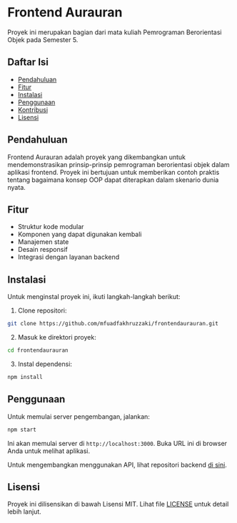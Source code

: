 # Frontend Aurauran

Proyek ini merupakan bagian dari mata kuliah Pemrograman Berorientasi Objek pada Semester 5.

## Daftar Isi

- [Pendahuluan](#pendahuluan)
- [Fitur](#fitur)
- [Instalasi](#instalasi)
- [Penggunaan](#penggunaan)
- [Kontribusi](#kontribusi)
- [Lisensi](#lisensi)

## Pendahuluan

Frontend Aurauran adalah proyek yang dikembangkan untuk mendemonstrasikan prinsip-prinsip pemrograman berorientasi objek dalam aplikasi frontend. Proyek ini bertujuan untuk memberikan contoh praktis tentang bagaimana konsep OOP dapat diterapkan dalam skenario dunia nyata.

## Fitur

- Struktur kode modular
- Komponen yang dapat digunakan kembali
- Manajemen state
- Desain responsif
- Integrasi dengan layanan backend

## Instalasi

Untuk menginstal proyek ini, ikuti langkah-langkah berikut:

1. Clone repositori:

```bash
git clone https://github.com/mfuadfakhruzzaki/frontendaurauran.git
```

2. Masuk ke direktori proyek:

```bash
cd frontendaurauran
```

3. Instal dependensi:

```bash
npm install
```

## Penggunaan

Untuk memulai server pengembangan, jalankan:

```bash
npm start
```

Ini akan memulai server di `http://localhost:3000`. Buka URL ini di browser Anda untuk melihat aplikasi.

Untuk mengembangkan menggunakan API, lihat repositori backend [di sini](https://github.com/mfuadfakhruzzaki/backendaurauran).

## Lisensi

Proyek ini dilisensikan di bawah Lisensi MIT. Lihat file [LICENSE](LICENSE) untuk detail lebih lanjut.
